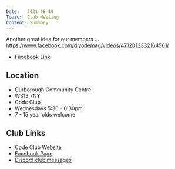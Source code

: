 ```yaml
---
Date:   2021-08-10
Topic:  Club Meeting
Content: Summary
---
```

Another great idea for our members ... https://www.facebook.com/diyodemag/videos/4712012332164561/



* [Facebook Link](https://www.facebook.com/1481985248595237/posts/3986457061481364/)

## Location

* Curborough Community Centre
* WS13 7NY
* Code Club
* Wednesdays 5:30 - 6:30pm
* 7 - 15 year olds welcome

## Club Links

* [Code Club Website](https://lichfield-code-club.github.io/)
* [Facebook Page](https://www.facebook.com/LichfieldCoders)
* [Discord club messages](https://discord.gg/szz6xGK)
